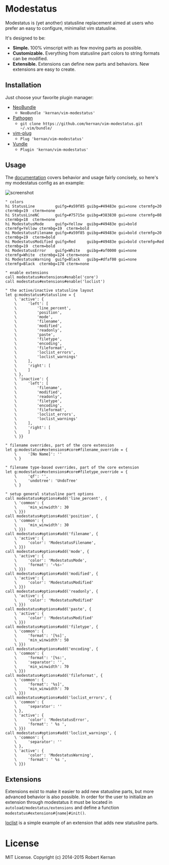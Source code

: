 # Modestatus

Modestatus is (yet another) statusline replacement aimed at users who prefer
an easy to configure, minimalist vim statusline.

It's designed to be:
- **Simple.** 100% vimscript with as few moving parts as possible.
- **Customizable.** Everything from statusline part colors to string formats
  can be modified.
- **Extensible.** Extensions can define new parts and behaviors. New extensions
  are easy to create.

## Installation

Just choose your favorite plugin manager:

- [NeoBundle][neobundle]
  - `NeoBundle 'kernan/vim-modestatus'`
- [Pathogen][pathogen]
  - `git clone https://github.com/kernan/vim-modestatus.git ~/.vim/bundle/`
- [vim-plug][vim-plug]
  - `Plug 'kernan/vim-modestatus'`
- [Vundle][vundle]
  - `Plugin 'kernan/vim-modestatus'`

## Usage

The [documentation](doc/modestatus.txt) covers behavior and usage fairly
concisely, so here's my modestatus config as an example:

![screenshot][screenshot]

```viml
" colors
hi StatusLine         guifg=#a59f85 guibg=#49483e gui=none ctermfg=20     ctermbg=19  cterm=none
hi StatusLineNC       guifg=#75715e guibg=#383830 gui=none ctermfg=08     ctermbg=18  cterm=none
hi ModestatusMode     guifg=Yellow  guibg=#49483e gui=bold ctermfg=Yellow ctermbg=19  cterm=bold
hi ModestatusFilename guifg=#a59f85 guibg=#49483e gui=bold ctermfg=20     ctermbg=19  cterm=bold
hi ModestatusModified guifg=Red     guibg=#49483e gui=bold ctermfg=Red    ctermbg=19  cterm=bold
hi ModestatusError    guifg=White   guibg=#af0000 gui=none ctermfg=White  ctermbg=124 cterm=none
hi ModestatusWarning  guifg=Black   guibg=#dfaf00 gui=none ctermfg=Black  ctermbg=178 cterm=none

" enable extensions
call modestatus#extensions#enable('core')
call modestatus#extensions#enable('loclist')

" the active/inactive statusline layout
let g:modestatus#statusline = {
    \ 'active': {
    \     'left': [
    \         'line_percent',
    \         'position',
    \         'mode',
    \         'filename',
    \         'modified',
    \         'readonly',
    \         'paste',
    \         'filetype',
    \         'encoding',
    \         'fileformat',
    \         'loclist_errors',
    \         'loclist_warnings'
    \     ],
    \     'right': [
    \     ]
    \ },
    \ 'inactive': {
    \     'left': [
    \         'filename',
    \         'modified',
    \         'readonly',
    \         'filetype',
    \         'encoding',
    \         'fileformat',
    \         'loclist_errors',
    \         'loclist_warnings'
    \     ],
    \     'right': [
    \     ]
    \ }}

" filename overrides, part of the core extension
let g:modestatus#extensions#core#filename_override = {
    \     '[No Name]': ''
    \ }

" filename type-based overrides, part of the core extension
let g:modestatus#extensions#core#filetype_override = {
    \     'qf': '',
    \     'undotree': 'UndoTree'
    \ }

" setup general statusline part options
call modestatus#options#add('line_percent', {
    \ 'common': {
    \     'min_winwidth': 30
    \ }})
call modestatus#options#add('position', {
    \ 'common': {
    \     'min_winwidth': 30
    \ }})
call modestatus#options#add('filename', {
    \ 'active': {
    \     'color': 'ModestatusFilename',
    \ }})
call modestatus#options#add('mode', {
    \ 'active': {
    \     'color': 'ModestatusMode',
    \     'format': '‹%s›'
    \ }})
call modestatus#options#add('modified', {
    \ 'active': {
    \     'color': 'ModestatusModified'
    \ }})
call modestatus#options#add('readonly', {
    \ 'active': {
    \     'color': 'ModestatusModified'
    \ }})
call modestatus#options#add('paste', {
    \ 'active': {
    \     'color': 'ModestatusModified'
    \ }})
call modestatus#options#add('filetype', {
    \ 'common': {
    \     'format': '[%s]',
    \     'min_winwidth': 50
    \ }})
call modestatus#options#add('encoding', {
    \ 'common': {
    \     'format': '[%s:',
    \     'separator': '',
    \     'min_winwidth': 70
    \ }})
call modestatus#options#add('fileformat', {
    \ 'common': {
    \     'format': '%s]',
    \     'min_winwidth': 70
    \ }})
call modestatus#options#add('loclist_errors', {
    \ 'common': {
    \     'separator': ''
    \ },
    \ 'active': {
    \     'color': 'ModestatusError',
    \     'format': ' %s ',
    \ }})
call modestatus#options#add('loclist_warnings', {
    \ 'common': {
    \     'separator': ''
    \ },
    \ 'active': {
    \     'color': 'ModestatusWarning',
    \     'format': ' %s ',
    \ }})
```

## Extensions

Extensions exist to make it easier to add new statusline parts, but more
advanced behavior is also possible. In order for the user to initialize an
extension through modestatus it must be located in
`autoload/modestatus/extensions` and define a function
`modestatus#extensions#{name}#init()`.

[loclist](autoload/modestatus/extensions/loclist.vim) is a simple example of an
extension that adds new statusline parts.

# License

MIT License. Copyright (c) 2014-2015 Robert Kernan

[neobundle]:  https://github.com/Shougo/neobundle.vim
[pathogen]:   https://github.com/tpope/vim-pathogen
[screenshot]: https://raw.githubusercontent.com/kernan/vim-modestatus/master/screenshot.png
[vim-plug]:   https://github.com/junegunn/vim-plug
[vundle]:     https://github.com/gmarik/Vundle.vim
